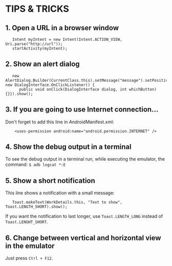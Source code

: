 # TIPS & TRICKS #

## 1. Open a URL in a browser window ##

```
   Intent myIntent = new Intent(Intent.ACTION_VIEW, Uri.parse("http://url"));
   startActivity(myIntent);
```

## 2. Show an alert dialog ##
```
   new AlertDialog.Builder(CurrentClass.this).setMessage("message").setPositiveButton("OK", new DialogInterface.OnClickListener() {
      public void onClick(DialogInterface dialog, int whichButton) {}}).show();
```


## 3. If you are going to use Internet connection... ##
Don't forget to add this line in AndroidManifest.xml:
```
    <uses-permission android:name="android.permission.INTERNET" />
```

## 4. Show the debug output in a terminal ##
To see the debug output in a terminal run, while executing the emulator, the command:
` $ adb logcat *:E `

## 5. Show a short notification ##
This line shows a notification with a small message:
```
   Toast.makeText(WorkDetails.this, "Text to show", Toast.LENGTH_SHORT).show();
```
If you want the notification to last longer, use `Toast.LENGTH_LONG` instead of `Toast.LENGHT_SHORT`.

## 6. Change between vertical and horizontal view in the emulator ##
Just press `Ctrl + F12`.